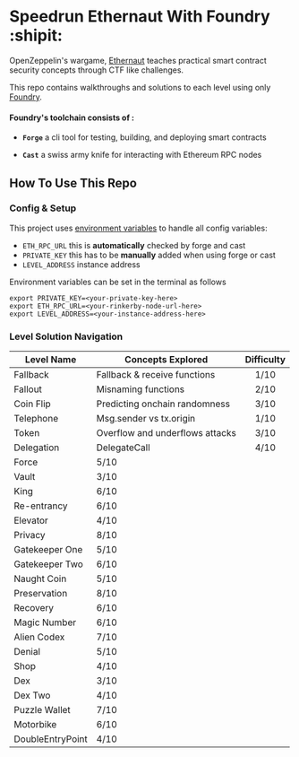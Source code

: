 # Speedrun Ethernaut With Foundry :shipit:

OpenZeppelin's wargame, [Ethernaut](https://ethernaut.openzeppelin.com/) teaches practical smart contract security concepts through CTF like challenges. 

This repo contains walkthroughs and solutions to each level using only [Foundry](https://book.getfoundry.sh/index.html).

#### Foundry's toolchain consists of :
- **`Forge`** a cli tool for testing, building, and deploying smart contracts
 
- **`Cast`** a swiss army knife for interacting with Ethereum RPC nodes
 
## How To Use This Repo
### Config & Setup
This project uses [environment variables](https://www.geeksforgeeks.org/environment-variables-in-linux-unix/) to handle all config variables:
- `ETH_RPC_URL` this is **automatically** checked by forge and cast
- `PRIVATE_KEY` this has to be **manually** added when using forge or cast
- `LEVEL_ADDRESS` instance address

Environment variables can be set in the terminal as follows
```
export PRIVATE_KEY=<your-private-key-here> 
export ETH_RPC_URL=<your-rinkerby-node-url-here>
export LEVEL_ADDRESS=<your-instance-address-here>
```

### Level Solution Navigation

| Level Name       | Concepts Explored                           | Difficulty |
| -----------      | -----------                                 | :----:     |
| Fallback         | Fallback & receive functions                | 1/10       |
| Fallout          | Misnaming functions                         | 2/10       |
| Coin Flip        | Predicting onchain randomness               | 3/10       |
| Telephone        | Msg.sender vs tx.origin                     | 1/10       |
| Token            | Overflow and underflows attacks             | 3/10       |
| Delegation       | DelegateCall                                | 4/10       |
| Force            | 5/10                                        |            |
| Vault            | 3/10                                        |            |
| King             | 6/10                                        |            |
| Re-entrancy      | 6/10                                        |            |
| Elevator         | 4/10                                        |            |
| Privacy          | 8/10                                        |            |
| Gatekeeper One   | 5/10                                        |            |
| Gatekeeper Two   | 6/10                                        |            |
| Naught Coin      | 5/10                                        |            |
| Preservation     | 8/10                                        |            |
| Recovery         | 6/10                                        |            |
| Magic Number     | 6/10                                        |            |
| Alien Codex      | 7/10                                        |            |
| Denial           | 5/10                                        |            |
| Shop             | 4/10                                        |            |
| Dex              | 3/10                                        |            |
| Dex Two          | 4/10                                        |            |
| Puzzle Wallet    | 7/10                                        |            |
| Motorbike        | 6/10                                        |            |
| DoubleEntryPoint | 4/10                                        |            |
